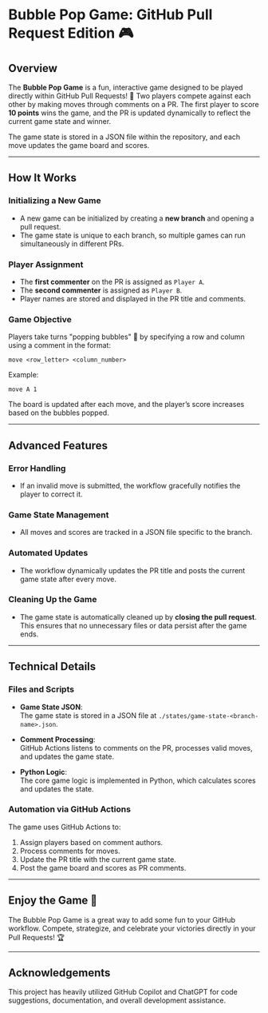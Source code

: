 # Bubble Pop Game: GitHub Pull Request Edition 🎮

## Overview
The **Bubble Pop Game** is a fun, interactive game designed to be played directly within GitHub Pull Requests! 🧩 Two players compete against each other by making moves through comments on a PR. The first player to score **10 points** wins the game, and the PR is updated dynamically to reflect the current game state and winner.

The game state is stored in a JSON file within the repository, and each move updates the game board and scores.

---

## How It Works

### Initializing a New Game
- A new game can be initialized by creating a **new branch** and opening a pull request.
- The game state is unique to each branch, so multiple games can run simultaneously in different PRs.

### Player Assignment
- The **first commenter** on the PR is assigned as `Player A`.
- The **second commenter** is assigned as `Player B`.
- Player names are stored and displayed in the PR title and comments.

### Game Objective
Players take turns "popping bubbles" :large_blue_circle: by specifying a row and column using a comment in the format:  

```
move <row_letter> <column_number>
```

Example:  
```
move A 1
```

The board is updated after each move, and the player’s score increases based on the bubbles popped.

---

## Advanced Features

### Error Handling
- If an invalid move is submitted, the workflow gracefully notifies the player to correct it.

### Game State Management
- All moves and scores are tracked in a JSON file specific to the branch.

### Automated Updates
- The workflow dynamically updates the PR title and posts the current game state after every move.

### Cleaning Up the Game
- The game state is automatically cleaned up by **closing the pull request**. This ensures that no unnecessary files or data persist after the game ends.

---

## Technical Details

### Files and Scripts
- **Game State JSON**:  
    The game state is stored in a JSON file at `./states/game-state-<branch-name>.json`.

- **Comment Processing**:  
    GitHub Actions listens to comments on the PR, processes valid moves, and updates the game state.

- **Python Logic**:  
    The core game logic is implemented in Python, which calculates scores and updates the state.

### Automation via GitHub Actions
The game uses GitHub Actions to:
1. Assign players based on comment authors.
2. Process comments for moves.
3. Update the PR title with the current game state.
4. Post the game board and scores as PR comments.

---

## Enjoy the Game 🎈
The Bubble Pop Game is a great way to add some fun to your GitHub workflow. Compete, strategize, and celebrate your victories directly in your Pull Requests! 🏆

---

## Acknowledgements
This project has heavily utilized GitHub Copilot and ChatGPT for code suggestions, documentation, and overall development assistance.